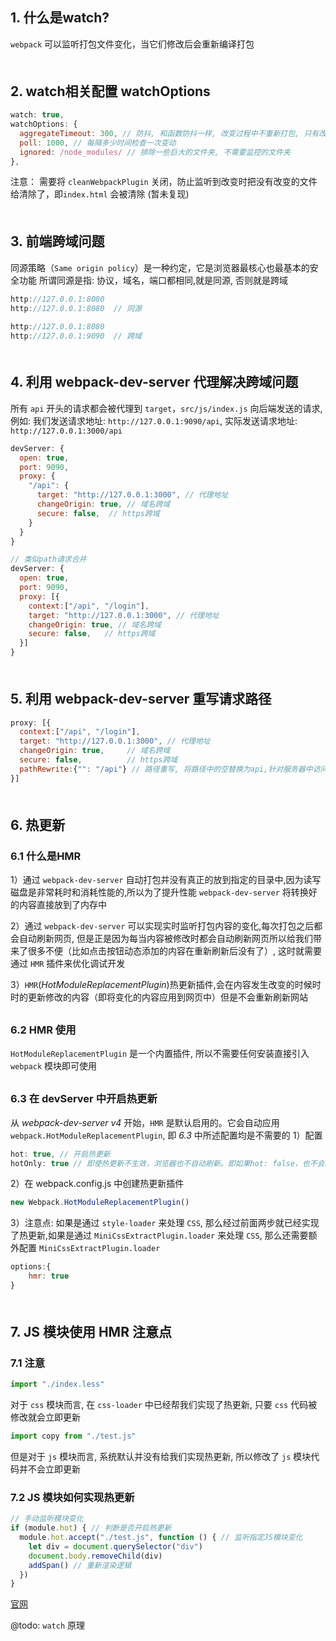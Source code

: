 ## 1. 什么是watch?
`webpack` 可以监听打包文件变化，当它们修改后会重新编译打包
<div style="margin-bottom: 50px;"></div>

## 2. watch相关配置 watchOptions
```js
watch: true,
watchOptions: {
  aggregateTimeout: 300, // 防抖, 和函数防抖一样, 改变过程中不重新打包, 只有改变完成指定时间后才打包
  poll: 1000, // 每隔多少时间检查一次变动
  ignored: /node_modules/ // 排除一些巨大的文件夹, 不需要监控的文件夹
},
```

注意：
需要将 `cleanWebpackPlugin` 关闭，防止监听到改变时把没有改变的文件给清除了，即`index.html` 会被清除 (暂未复现)
<div style="margin-bottom: 50px;"></div>


## 3. 前端跨域问题
同源策略（`Same origin policy`）是一种约定，它是浏览器最核心也最基本的安全功能
所谓同源是指: 协议，域名，端口都相同,就是同源, 否则就是跨域
```js
http://127.0.0.1:8080
http://127.0.0.1:8080  // 同源

http://127.0.0.1:8080
http://127.0.0.1:9090  // 跨域
```
<div style="margin-bottom: 50px;"></div>


## 4. 利用 webpack-dev-server 代理解决跨域问题
所有 `api` 开头的请求都会被代理到 `target`，`src/js/index.js` 向后端发送的请求, 例如: 我们发送请求地址: `http://127.0.0.1:9090/api`, 实际发送请求地址: `http://127.0.0.1:3000/api`

```js
devServer: {
  open: true,
  port: 9090,
  proxy: {
    "/api": {
      target: "http://127.0.0.1:3000", // 代理地址
      changeOrigin: true, // 域名跨域
      secure: false,  // https跨域
    }
  }
}

// 类似path请求合并
devServer: {
  open: true,
  port: 9090,
  proxy: [{
    context:["/api", "/login"],
    target: "http://127.0.0.1:3000", // 代理地址
    changeOrigin: true, // 域名跨域
    secure: false,   // https跨域
  }]
}
```
<div style="margin-bottom: 50px;"></div>


## 5. 利用 webpack-dev-server 重写请求路径
```js
proxy: [{
  context:["/api", "/login"],
  target: "http://127.0.0.1:3000", // 代理地址
  changeOrigin: true,     // 域名跨域
  secure: false,          // https跨域
  pathRewrite:{"": "/api"} // 路径重写, 将路径中的空替换为api,针对服务器中访问路径修改（统一添加api前缀），但不想修改前端请求的情况
}]
```
<div style="margin-bottom: 50px;"></div>

## 6. 热更新
### 6.1 什么是HMR

1）通过 `webpack-dev-server` 自动打包并没有真正的放到指定的目录中,因为读写磁盘是非常耗时和消耗性能的,所以为了提升性能 `webpack-dev-server` 将转换好的内容直接放到了内存中

2）通过 `webpack-dev-server` 可以实现实时监听打包内容的变化,每次打包之后都会自动刷新网页, 但是正是因为每当内容被修改时都会自动刷新网页所以给我们带来了很多不便（比如点击按钮动态添加的内容在重新刷新后没有了）, 这时就需要通过 `HMR` 插件来优化调试开发

3）`HMR`(*HotModuleReplacementPlugin*)热更新插件,会在内容发生改变的时候时时的更新修改的内容（即将变化的内容应用到网页中）但是不会重新刷新网站
<div style="margin-bottom: 30px;"></div>

### 6.2 HMR 使用
`HotModuleReplacementPlugin` 是一个内置插件, 所以不需要任何安装直接引入 `webpack` 模块即可使用
<div style="margin-bottom: 30px;"></div>

### 6.3 在 devServer 中开启热更新
从 *webpack-dev-server v4* 开始，`HMR` 是默认启用的。它会自动应用 `webpack.HotModuleReplacementPlugin`, 即 *6.3* 中所述配置均是不需要的
1）配置
```js
hot: true, // 开启热更新
hotOnly: true // 即使热更新不生效，浏览器也不自动刷新。即如果hot: false，也不会刷新网页。但如果hot: false，且没有设置hotOnly，则会刷新网页
```

2）在 webpack.config.js 中创建热更新插件
```js
new Webpack.HotModuleReplacementPlugin()
```

3）注意点:
如果是通过 `style-loader` 来处理 `CSS`, 那么经过前面两步就已经实现了热更新,如果是通过 `MiniCssExtractPlugin.loader` 来处理 `CSS`, 那么还需要额外配置 `MiniCssExtractPlugin.loader`
```js
options:{
    hmr: true
}
```

<div style="margin-bottom: 50px;"></div>

## 7. JS 模块使用 HMR 注意点
### 7.1 注意
```js
import "./index.less"
``` 
对于 `css` 模块而言, 在 `css-loader` 中已经帮我们实现了热更新, 只要 `css` 代码被修改就会立即更新

```js
import copy from "./test.js"
```

但是对于 `js` 模块而言, 系统默认并没有给我们实现热更新, 所以修改了 `js` 模块代码并不会立即更新

### 7.2 JS 模块如何实现热更新
```js
// 手动监听模块变化
if (module.hot) { // 判断是否开启热更新
  module.hot.accept("./test.js", function () { // 监听指定JS模块变化
    let div = document.querySelector("div")
    document.body.removeChild(div)
    addSpan() // 重新渲染逻辑
  })
}
```

[官网](https://webpack.js.org/configuration/dev-server/)

@todo: `watch` 原理